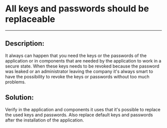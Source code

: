 # All keys and passwords should be replaceable
-------

## Description:

It always can happen that you need the keys or the passwords of the application or in components
that are needed by the application to work in a secure state. When these keys needs to be revoked
because the password was leaked or an administrator leaving the company it's always smart to have
the possibility to revoke the keys or passwords without too much problems.

## Solution:

Verify in the application and components it uses that it's possible to replace the used keys and
passwords. Also replace default keys and passwords after the installation of the application.
